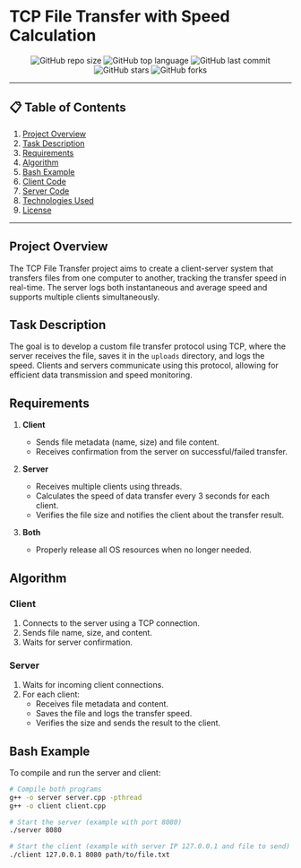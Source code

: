 # TCP File Transfer with Speed Calculation

<p align="center">
  <img alt="GitHub repo size" src="https://img.shields.io/github/repo-size/your-username/tcp-file-transfer?style=for-the-badge">
  <img alt="GitHub top language" src="https://img.shields.io/github/languages/top/your-username/tcp-file-transfer?style=for-the-badge">
  <img alt="GitHub last commit" src="https://img.shields.io/github/last-commit/your-username/tcp-file-transfer?style=for-the-badge">
  <img alt="GitHub stars" src="https://img.shields.io/github/stars/your-username/tcp-file-transfer?style=for-the-badge">
  <img alt="GitHub forks" src="https://img.shields.io/github/forks/your-username/tcp-file-transfer?style=for-the-badge">
</p>

---

## 📋 Table of Contents
1. [Project Overview](#project-overview)
2. [Task Description](#task-description)
3. [Requirements](#requirements)
4. [Algorithm](#algorithm)
5. [Bash Example](#bash-example)
6. [Client Code](#client-code)
7. [Server Code](#server-code)
8. [Technologies Used](#technologies-used)
9. [License](#license)

---

## Project Overview

The TCP File Transfer project aims to create a client-server system that transfers files from one computer to another, tracking the transfer speed in real-time. The server logs both instantaneous and average speed and supports multiple clients simultaneously.

## Task Description

The goal is to develop a custom file transfer protocol using TCP, where the server receives the file, saves it in the `uploads` directory, and logs the speed. Clients and servers communicate using this protocol, allowing for efficient data transmission and speed monitoring.

## Requirements

1. **Client**
   - Sends file metadata (name, size) and file content.
   - Receives confirmation from the server on successful/failed transfer.

2. **Server**
   - Receives multiple clients using threads.
   - Calculates the speed of data transfer every 3 seconds for each client.
   - Verifies the file size and notifies the client about the transfer result.

3. **Both**
   - Properly release all OS resources when no longer needed.

## Algorithm

### Client
1. Connects to the server using a TCP connection.
2. Sends file name, size, and content.
3. Waits for server confirmation.

### Server
1. Waits for incoming client connections.
2. For each client:
   - Receives file metadata and content.
   - Saves the file and logs the transfer speed.
   - Verifies the size and sends the result to the client.

## Bash Example

To compile and run the server and client:

```bash
# Compile both programs
g++ -o server server.cpp -pthread
g++ -o client client.cpp

# Start the server (example with port 8080)
./server 8080

# Start the client (example with server IP 127.0.0.1 and file to send)
./client 127.0.0.1 8080 path/to/file.txt
